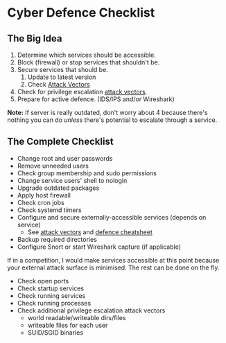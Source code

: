 # Cyber Defence Checklist
## The Big Idea
1. Determine which services should be accessible.
2. Block (firewall) or stop services that shouldn't be.
3. Secure services that should be.
    1. Update to latest version
    2. Check [Attack Vectors](../Attack%20Vectors.md)
4. Check for privilege escalation [attack vectors](../Attack%20Vectors.md).
5. Prepare for active defence. (IDS/IPS and/or Wireshark)

**Note:** If server is really outdated, don't worry about 4 because there's nothing you can do *unless* there's potential to escalate through a service.

## The Complete Checklist
- Change root and user passwords
- Remove unneeded users
- Check group membership and sudo permissions
- Change service users' shell to nologin
- Upgrade outdated packages
- Apply host firewall
- Check cron jobs
- Check systemd timers
- Configure and secure externally-accessible services (depends on service)
  - See [attack vectors](../Attack%20Vectors.md) and [defence cheatsheet](Linux%20Services%20and%20Defence%20Cheat%20Sheet.pdf)
- Backup required directories
- Configure Snort or start Wireshark capture (if applicable)

If in a competition, I would make services accessible at this point because your external attack surface is minimised. The rest can be done on the fly.
- Check open ports
- Check startup services
- Check running services
- Check running processes
- Check additional privilege escalation attack vectors
  - world readable/writeable dirs/files
  - writeable files for each user
  - SUID/SGID binaries
